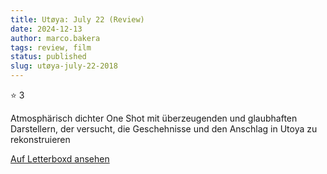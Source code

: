 ```yaml
---
title: Utøya: July 22 (Review)
date: 2024-12-13
author: marco.bakera
tags: review, film
status: published
slug: utøya-july-22-2018
---
```


⭐ 3

Atmosphärisch dichter One Shot mit überzeugenden und glaubhaften Darstellern, der versucht, die Geschehnisse und den Anschlag in Utoya zu rekonstruieren

[Auf Letterboxd ansehen](https://boxd.it/82dOTX)

